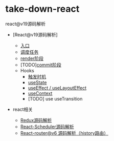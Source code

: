 # take-down-react
react@v19源码解析
- [React@v19源码解析]
    - [入口](https://github.com/MyPrototypeWhat/take-down-react/issues/1)
    - [调度任务](https://github.com/MyPrototypeWhat/take-down-react/issues/2)
    - [render阶段](https://github.com/MyPrototypeWhat/take-down-react/issues/3)
    - [TODO][commit阶段]()
    - Hooks
      - [触发时机](https://github.com/MyPrototypeWhat/take-down-react/issues/6)    
      - [useState](https://github.com/MyPrototypeWhat/take-down-react/issues/4)
      - [useEffect / useLayoutEffect](https://github.com/MyPrototypeWhat/take-down-react/issues/5)
      - [useContext](https://github.com/MyPrototypeWhat/take-down-react/issues/7)
      - [TODO] use useTransition
 
- react相关
  - [Redux源码解析](https://github.com/MyPrototypeWhat/take-down/issues/6)  
  - [React-Scheduler源码解析](https://github.com/MyPrototypeWhat/take-down/issues/23)
  - [React-router@v6 源码解析（history路由）](https://github.com/MyPrototypeWhat/take-down/issues/26)
